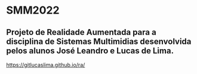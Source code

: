 # SMM2022
## Projeto de Realidade Aumentada para a disciplina de Sistemas Multimidias desenvolvida pelos alunos José Leandro e Lucas de Lima.
<a>https://gitlucaslima.github.io/ra/</a>
